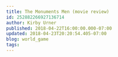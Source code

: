 ```yaml
---
title: The Monuments Men (movie review)
id: 252882266927136714
author: Kirby Urner
published: 2018-04-22T16:00:00.000-07:00
updated: 2018-04-23T20:20:54.405-07:00
blog: world_game
tags: 
---
```


